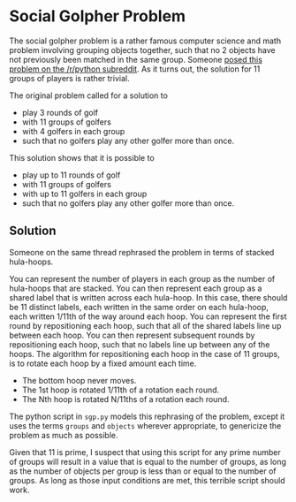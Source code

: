 # Social Golpher Problem

The social golpher problem is a rather famous computer science and math problem
involving grouping objects together, such that no 2 objects have not previously
been matched in the same group. Someone [posed this problem on the /r/python subreddit](https://www.reddit.com/r/Python/comments/cvluxp/44_players_split_into_groups_of_4_for_3_games/).
As it turns out, the solution for 11 groups of players is rather trivial.

The original problem called for a solution to

- play 3 rounds of golf
- with 11 groups of golfers
- with 4 golfers in each group
- such that no golfers play any other golfer more than once.

This solution shows that it is possible to

- play up to 11 rounds of golf
- with 11 groups of golfers
- with up to 11 golfers in each group
- such that no golfers play any other golfer more than once.

## Solution

Someone on the same thread rephrased the problem in terms of stacked hula-hoops.

You can represent the number of players in each group as the number of hula-hoops
that are stacked. You can then represent each group as a shared label that is
written across each hula-hoop. In this case, there should be 11 distinct labels,
each written in the same order on each hula-hoop, each written 1/11th of the way
around each hoop. You can represent the first round by repositioning each hoop, such that
all of the shared labels line up between each hoop. You can then represent subsequent
rounds by repositioning each hoop, such that no labels line up between any of the hoops.
The algorithm for repositioning each hoop in the case of 11 groups, is to rotate each
hoop by a fixed amount each time.

- The bottom hoop never moves.
- The 1st hoop is rotated 1/11th of a rotation each round.
- The Nth hoop is rotated N/11ths of a rotation each round.

The python script in `sgp.py` models this rephrasing of the problem, except it uses
the terms `groups` and `objects` wherever appropriate, to genericize the problem
as much as possible.

Given that 11 is prime, I suspect that using this script for any prime number of groups will result
in a value that is equal to the number of groups, as long as the number of objects per group is less than
or equal to the number of groups. As long as those input conditions are met, this terrible
script should work.
